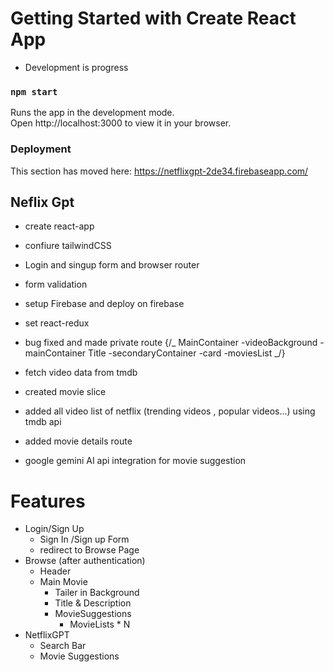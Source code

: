 # Getting Started with Create React App

- Development is progress

### `npm start`

Runs the app in the development mode.\
Open http://localhost:3000 to view it in your browser.

### Deployment

This section has moved here: https://netflixgpt-2de34.firebaseapp.com/

## Neflix Gpt

- create react-app
- confiure tailwindCSS
- Login and singup form and browser router
- form validation
- setup Firebase and deploy on firebase
- set react-redux
- bug fixed and made private route
  {/_
  MainContainer
  -videoBackground - mainContainer Title
  -secondaryContainer
  -card
  -moviesList
  _/}

- fetch video data from tmdb
- created movie slice
- added all video list of netflix (trending videos , popular videos...) using tmdb api
- added movie details route
- google gemini AI api integration for movie suggestion

# Features

- Login/Sign Up
  - Sign In /Sign up Form
  - redirect to Browse Page
- Browse (after authentication)
  - Header
  - Main Movie
    - Tailer in Background
    - Title & Description
    - MovieSuggestions
      - MovieLists \* N
- NetflixGPT
  - Search Bar
  - Movie Suggestions
